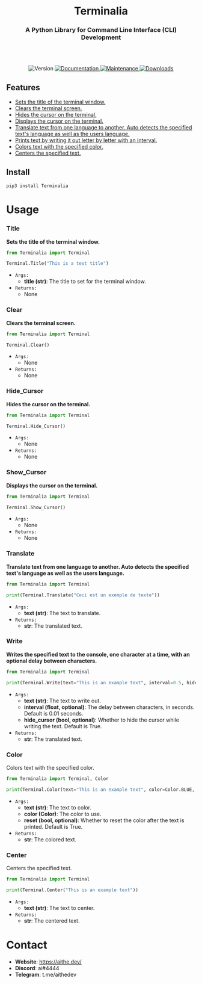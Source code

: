 <h1 align="center">Terminalia</h1>
<h3 align="center">A Python Library for Command Line Interface (CLI) Development</h3>
<br>
<br>
<p align="center">
  <img alt="Version" src="https://img.shields.io/badge/version-0.0.3-blue.svg?cacheSeconds=2592000" />
  <a href="https://github.com/aithedev/Terminalia/blob/main/README.md" target="_blank">
    <img alt="Documentation" src="https://img.shields.io/badge/Documentation-True-blue.svg" />
  </a>
  <a href="https://github.com/aithedev/Terminalia/" target="_blank">
    <img alt="Maintenance" src="https://img.shields.io/badge/Maintained-True-blue.svg" />
  </a>
  </a>
  <a href="https://pepy.tech/project/terminalia" target="_blank">
    <img alt="Downloads" src="https://static.pepy.tech/personalized-badge/terminalia?period=total&units=international_system&left_color=grey&right_color=blue&left_text=Downloads" />
  </a>
</p>

## Features
- [Sets the title of the terminal window.](https://github.com/aithedev/Terminalia#Title)
- [Clears the terminal screen.](https://github.com/aithedev/Terminalia#Clear)
- [Hides the cursor on the terminal.](https://github.com/aithedev/Terminalia#Hide_Cursor)
- [Displays the cursor on the terminal.](https://github.com/aithedev/Terminalia#Show_Cursor)
- [Translate text from one language to another. Auto detects the specified text's language as well as the users language.](https://github.com/aithedev/Terminalia#Translate)
- [Prints text by writing it out letter by letter with an interval.](https://github.com/aithedev/Terminalia#Write)
- [Colors text with the specified color.](https://github.com/aithedev/Terminalia#Color)
- [Centers the specified text.](https://github.com/aithedev/Terminalia#Center)

## Install
```
pip3 install Terminalia
```

# Usage
### Title
**Sets the title of the terminal window.**

```py
from Terminalia import Terminal

Terminal.Title("This is a test title")
```
- `Args:`
  - **title (str)**: The title to set for the terminal window.
- `Returns:`
  - None
        
### Clear 
**Clears the terminal screen.**

```py
from Terminalia import Terminal

Terminal.Clear()
```
- `Args:` 
  - None
- `Returns:` 
  - None

### Hide_Cursor
**Hides the cursor on the terminal.**
```py
from Terminalia import Terminal

Terminal.Hide_Cursor()
```
- `Args:` 
  - None
- `Returns:` 
  - None

### Show_Cursor
**Displays the cursor on the terminal.**
```py
from Terminalia import Terminal

Terminal.Show_Cursor()
```
- `Args:` 
  - None
- `Returns:` 
  - None

### Translate
**Translate text from one language to another. Auto detects the specified text's language as well as the users language.**
```py
from Terminalia import Terminal

print(Terminal.Translate("Ceci est un exemple de texte"))
```
- `Args:` 
  - **text (str)**: The text to translate.
- `Returns:` 
  - **str**: The translated text.


### Write
**Writes the specified text to the console, one character at a time, with an optional delay between characters.**
```py
from Terminalia import Terminal

print(Terminal.Write(text="This is an example text", interval=0.5, hide_cursor=True))
```
- `Args:`
  - **text (str)**: The text to write out.
  - **interval (float, optional)**: The delay between characters, in seconds. Default is 0.01 seconds.
  - **hide_cursor (bool, optional)**: Whether to hide the cursor while writing the text. Default is True.
- `Returns:`
  - **str**: The translated text.
  
### Color
Colors text with the specified color.
```py
from Terminalia import Terminal, Color

print(Terminal.Color(text="This is an example text", color=Color.BLUE, reset=True))
```
- `Args:`
  - **text (str)**: The text to color.
  - **color (Color)**: The color to use. 
  - **reset (bool, optional)**: Whether to reset the color after the text is printed. Default is True.
- `Returns:`
  - **str**: The colored text.
  
  
### Center
Centers the specified text.
```py
from Terminalia import Terminal

print(Terminal.Center("This is an example text"))
```
- `Args:`
  - **text (str)**: The text to center.
- `Returns:`
  - **str**: The centered text.
  
  
# Contact
- **Website**: https://aithe.dev/
- **Discord**: ai#4444
- **Telegram**: t.me/aithedev
